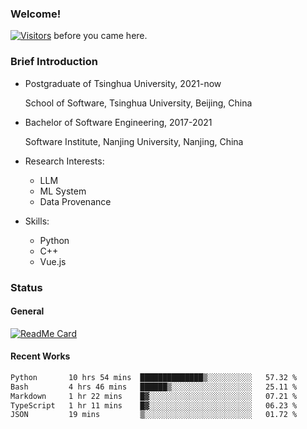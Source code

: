 ### Welcome!

[![Visitors](https://visitor-badge.laobi.icu/badge?page_id=HermitSun.HermitSun)]() before you came here.

### Brief Introduction

- Postgraduate of Tsinghua University, 2021-now
  
  School of Software, Tsinghua University, Beijing, China

- Bachelor of Software Engineering, 2017-2021
  
  Software Institute, Nanjing University, Nanjing, China

- Research Interests:
  - LLM
  - ML System
  - Data Provenance

- Skills:
  - Python
  - C++
  - Vue.js

### Status

#### General

[![ReadMe Card](https://github-readme-stats.hermitsun.vercel.app/api?username=HermitSun&count_private=true&show_icons=true)]()

#### Recent Works

<!--START_SECTION:waka-->

```txt
Python       10 hrs 54 mins  ██████████████▒░░░░░░░░░░   57.32 %
Bash         4 hrs 46 mins   ██████▒░░░░░░░░░░░░░░░░░░   25.11 %
Markdown     1 hr 22 mins    █▓░░░░░░░░░░░░░░░░░░░░░░░   07.21 %
TypeScript   1 hr 11 mins    █▓░░░░░░░░░░░░░░░░░░░░░░░   06.23 %
JSON         19 mins         ▒░░░░░░░░░░░░░░░░░░░░░░░░   01.72 %
```

<!--END_SECTION:waka-->
